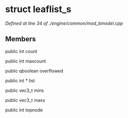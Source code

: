 # struct leaflist_s

*Defined at line 34 of ./engine/common/mod_bmodel.cpp*

## Members

public int count

public int maxcount

public qboolean overflowed

public int * list

public vec3_t mins

public vec3_t maxs

public int topnode



